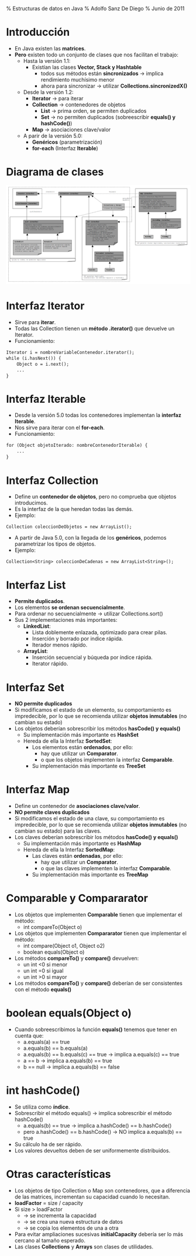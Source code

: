 % Estructuras de datos en Java
% Adolfo Sanz De Diego
% Junio de 2011

# Introducción

- En Java existen las **matrices**.
- **Pero** existen todo un conjunto de clases que nos facilitan el trabajo:
    - Hasta la versión 1.1:
        - Existían las clases **Vector, Stack y Hashtable**
            - todos sus métodos están **sincronizados** -> implica rendimiento muchísimo menor
            - ahora para sincronizar -> utilizar **Collections.sincronizedX()**
    - Desde la versión 1.2:
        - **Iterator** -> para iterar
        - **Collection** -> contenedores de objetos
            - **List** -> prima orden, se permiten duplicados
            - **Set** -> no permiten duplicados (sobreescribir **equals() y hashCode()**)
        - **Map** -> asociaciones clave/valor
    - A parir de la versión 5.0:
        - **Genéricos** (parametrización)
        - **for-each** (Interfaz **Iterable**)

# Diagrama de clases

![](../img/java-collections.png)

# Interfaz Iterator 

- Sirve para **iterar**.
- Todas las Collection tienen un **método .iterator()** que devuelve un Iterator.
- Funcionamiento:

~~~~~~~~~~~~~~~~~~~~~~~~~~~~~~~~~~~~~~~~~~~~~~~~~~~~~~~~~~~~~~~~~~~~~~
Iterator i = nombreVariableContenedor.iterator();
while (i.hasNext()) {
    Object o = i.next();
    ...
}
~~~~~~~~~~~~~~~~~~~~~~~~~~~~~~~~~~~~~~~~~~~~~~~~~~~~~~~~~~~~~~~~~~~~~~

# Interfaz Iterable

- Desde la versión 5.0 todas los contenedores implementan la **interfaz Iterable**.
- Nos sirve para iterar con el **for-each**.
- Funcionamiento:

~~~~~~~~~~~~~~~~~~~~~~~~~~~~~~~~~~~~~~~~~~~~~~~~~~~~~~~~~~~~~~~~~~~~~~
for (Object objetoIterado: nombreContenedorIterable) {
    ...
}
~~~~~~~~~~~~~~~~~~~~~~~~~~~~~~~~~~~~~~~~~~~~~~~~~~~~~~~~~~~~~~~~~~~~~~

# Interfaz Collection

- Define un **contenedor de objetos**, pero no comprueba que objetos introducimos.
- Es la interfaz de la que heredan todas las demás.
- Ejemplo:

~~~~~~~~~~~~~~~~~~~~~~~~~~~~~~~~~~~~~~~~~~~~~~~~~~~~~~~~~~~~~~~~~~~~~~
Collection coleccionDeObjetos = new ArrayList();
~~~~~~~~~~~~~~~~~~~~~~~~~~~~~~~~~~~~~~~~~~~~~~~~~~~~~~~~~~~~~~~~~~~~~~

- A partir de Java 5.0, con la llegada de los **genéricos**, podemos parametrizar los tipos de objetos.
- Ejemplo:

~~~~~~~~~~~~~~~~~~~~~~~~~~~~~~~~~~~~~~~~~~~~~~~~~~~~~~~~~~~~~~~~~~~~~~
Collection<String> coleccionDeCadenas = new ArrayList<String>();
~~~~~~~~~~~~~~~~~~~~~~~~~~~~~~~~~~~~~~~~~~~~~~~~~~~~~~~~~~~~~~~~~~~~~~

# Interfaz List

- **Permite duplicados**.
- Los elementos **se ordenan secuencialmente**.
- Para ordenar no secuencialmente -> utilizar Collections.sort()
- Sus 2 implementaciones más importantes:
    - **LinkedList**:
        - Lista doblemente enlazada, optimizado para crear pilas.
        - Inserción y borrado por indice rápida.
        - Iterador menos rápido.
    - **ArrayList**:
        - Inserción secuencial y búqueda por índice rápida.
        - Iterator rápido.

# Interfaz Set

- **NO permite duplicados**
- Si modificamos el estado de un elemento, su comportamiento es impredecible,
por lo que se recomienda utilizar **objetos inmutables** (no cambian su estado)
- Los objetos deberían sobrescribir los métodos **hasCode() y equals()**
    - Su implementación más importante es **HashSet**
    - Hereda de ella la Interfaz **SortedSet**:
        - Los elementos están **ordenados**, por ello:
            - hay que utilizar un **Comparator**.
            - o que los objetos implementen la interfaz **Comparable**.
        - Su implementación más importante es **TreeSet**

# Interfaz Map

- Define un contenedor de **asociaciones clave/valor**.
- **NO permite claves duplicados**
- Si modificamos el estado de una clave, su comportamiento es impredecible,
por lo que se recomienda utilizar **objetos inmutables** (no cambian su estado) para las claves.
- Los claves deberían sobrescribir los métodos **hasCode() y equals()**
    - Su implementación más importante es **HashMap**
    - Hereda de ella la Interfaz **SortedMap**:
        - Las claves están **ordenadas**, por ello:
            - hay que utilizar un **Comparator**.
            - o que las claves implementen la interfaz **Comparable**.
        - Su implementación más importante es **TreeMap**

# Comparable y Compararator

- Los objetos que implementen **Comparable** tienen que implementar el método:
    - int compareTo(Object o)
- Los objetos que implementen **Compararator** tienen que implementar el método:
    - int compare(Object o1, Object o2)
    - boolean equals(Object o) 
- Los métodos **compareTo()** y **compare()** devuelven:
    - un int <0 si menor
    - un int =0 si igual
    - un int >0 si mayor
- Los métodos **compareTo()** y **compare()** deberían de ser consistentes
con el método **equals()**

# boolean equals(Object o)

- Cuando sobreescribimos la función **equals()** tenemos que tener en cuenta que:
    - a.equals(a) == true
    - a.equals(b) == b.equals(a)
    - a.equals(b) == b.equals(c) == true -> implica a.equals(c) == true
    - a == b -> implica a.equals(b) == true
    - b == null -> implica a.equals(b) == false

# int hashCode()

- Se utiliza como **índice**. 
- Sobrescribir el método equals() -> implica sobrescribir el método hashCode() 
    - a.equals(b) == true -> implica a.hashCode() == b.hashCode() 
    - pero a.hashCode() == b.hashCode() -> NO implica a.equals(b) == true 
- Su cálculo ha de ser rápido.
- Los valores devueltos deben de ser uniformemente distribuidos.

# Otras características

- Los objetos de tipo Collection o Map son contenedores,
que a diferencia de las matrices, incrementan su capacidad cuando lo necesitan.
- **loadFactor** = size / capacity
- Si size > loadFactor
    - -> se incrementa la capacidad
    - -> se crea una nueva estructura de datos
    - -> se copia los elementos de una a otra
- Para evitar ampliaciones sucesivas **initialCapacity**
debería ser lo más cercano al tamaño esperado.
- Las clases **Collections** y **Arrays** son clases de utilidades.



